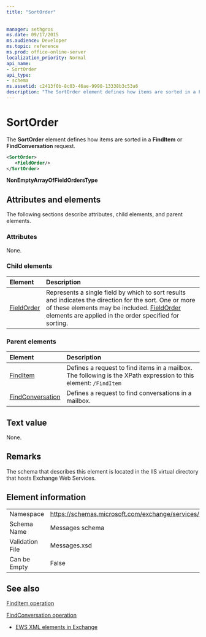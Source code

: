 ```yaml
---
title: "SortOrder"
 
 
manager: sethgros
ms.date: 09/17/2015
ms.audience: Developer
ms.topic: reference
ms.prod: office-online-server
localization_priority: Normal
api_name:
- SortOrder
api_type:
- schema
ms.assetid: c2413f0b-8c03-46ae-9990-13338b3c53a6
description: "The SortOrder element defines how items are sorted in a FindItem or FindConversation request."
---
```


# SortOrder

The **SortOrder** element defines how items are sorted in a **FindItem** or **FindConversation** request. 
  
```xml
<SortOrder>
   <FieldOrder/>
</SortOrder>
```

 **NonEmptyArrayOfFieldOrdersType**
## Attributes and elements

The following sections describe attributes, child elements, and parent elements.
  
### Attributes

None.
  
### Child elements

|**Element**|**Description**|
|:-----|:-----|
|[FieldOrder](fieldorder.md) <br/> |Represents a single field by which to sort results and indicates the direction for the sort. One or more of these elements may be included. [FieldOrder](fieldorder.md) elements are applied in the order specified for sorting.  <br/> |
   
### Parent elements

|**Element**|**Description**|
|:-----|:-----|
|[FindItem](finditem.md) <br/> |Defines a request to find items in a mailbox.  <br/> The following is the XPath expression to this element:  `/FindItem` <br/> |
|[FindConversation](findconversation.md) <br/> |Defines a request to find conversations in a mailbox.  <br/> |
   
## Text value

None.
  
## Remarks

The schema that describes this element is located in the IIS virtual directory that hosts Exchange Web Services.
  
## Element information

|||
|:-----|:-----|
|Namespace  <br/> |https://schemas.microsoft.com/exchange/services/2006/messages  <br/> |
|Schema Name  <br/> |Messages schema  <br/> |
|Validation File  <br/> |Messages.xsd  <br/> |
|Can be Empty  <br/> |False  <br/> |
   
## See also



[FindItem operation](finditem-operation.md)
  
[FindConversation operation](findconversation-operation.md)


- [EWS XML elements in Exchange](ews-xml-elements-in-exchange.md)

